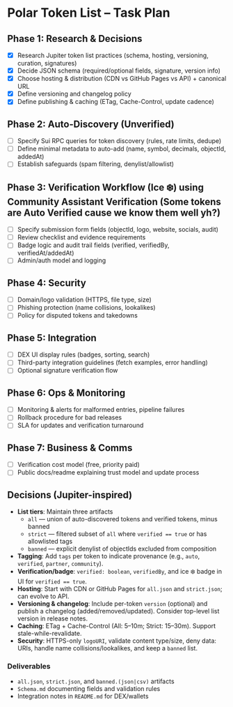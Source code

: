 # Polar Token List – Task Plan

## Phase 1: Research & Decisions

- [x] Research Jupiter token list practices (schema, hosting, versioning, curation, signatures)
- [x] Decide JSON schema (required/optional fields, signature, version info)
- [x] Choose hosting & distribution (CDN vs GitHub Pages vs API) + canonical URL
- [x] Define versioning and changelog policy
- [x] Define publishing & caching (ETag, Cache-Control, update cadence)

## Phase 2: Auto-Discovery (Unverified)

- [ ] Specify Sui RPC queries for token discovery (rules, rate limits, dedupe)
- [ ] Define minimal metadata to auto-add (name, symbol, decimals, objectId, addedAt)
- [ ] Establish safeguards (spam filtering, denylist/allowlist)

## Phase 3: Verification Workflow (Ice ❄️) using Community Assistant Verification (Some tokens are Auto Verified cause we know them well yh?)

- [ ] Specify submission form fields (objectId, logo, website, socials, audit)
- [ ] Review checklist and evidence requirements
- [ ] Badge logic and audit trail fields (verified, verifiedBy, verifiedAt/addedAt)
- [ ] Admin/auth model and logging

## Phase 4: Security

- [ ] Domain/logo validation (HTTPS, file type, size)
- [ ] Phishing protection (name collisions, lookalikes)
- [ ] Policy for disputed tokens and takedowns

## Phase 5: Integration

- [ ] DEX UI display rules (badges, sorting, search)
- [ ] Third-party integration guidelines (fetch examples, error handling)
- [ ] Optional signature verification flow

## Phase 6: Ops & Monitoring

- [ ] Monitoring & alerts for malformed entries, pipeline failures
- [ ] Rollback procedure for bad releases
- [ ] SLA for updates and verification turnaround

## Phase 7: Business & Comms

- [ ] Verification cost model (free, priority paid)
- [ ] Public docs/readme explaining trust model and update process

## Decisions (Jupiter-inspired)

- **List tiers**: Maintain three artifacts
  - `all` — union of auto-discovered tokens and verified tokens, minus banned
  - `strict` — filtered subset of `all` where `verified == true` or has allowlisted tags
  - `banned` — explicit denylist of objectIds excluded from composition
- **Tagging**: Add `tags` per token to indicate provenance (e.g., `auto`, `verified`, `partner`, `community`).
- **Verification/badge**: `verified: boolean`, `verifiedBy`, and ice ❄️ badge in UI for `verified == true`.
- **Hosting**: Start with CDN or GitHub Pages for `all.json` and `strict.json`; can evolve to API.
- **Versioning & changelog**: Include per-token `version` (optional) and publish a changelog (added/removed/updated). Consider top-level list version in release notes.
- **Caching**: ETag + Cache-Control (All: 5–10m; Strict: 15–30m). Support stale-while-revalidate.
- **Security**: HTTPS-only `logoURI`, validate content type/size, deny data: URIs, handle name collisions/lookalikes, and keep a `banned` list.

### Deliverables

- `all.json`, `strict.json`, and `banned.(json|csv)` artifacts
- `Schema.md` documenting fields and validation rules
- Integration notes in `README.md` for DEX/wallets
